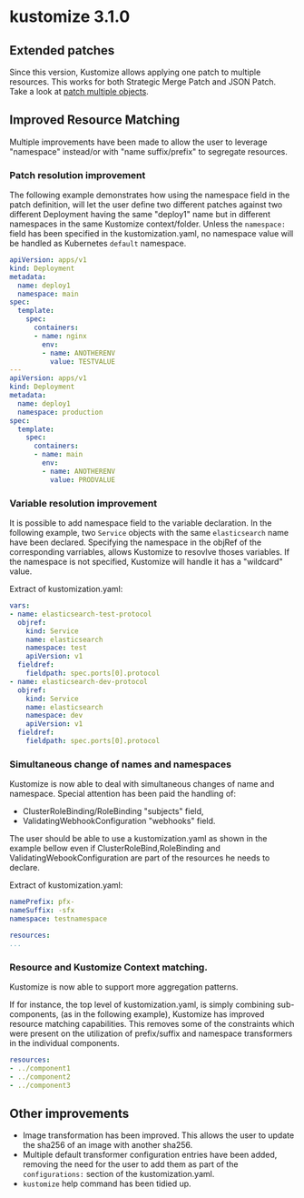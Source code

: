 # kustomize 3.1.0


## Extended patches
Since this version, Kustomize allows applying one patch to multiple resources. This works for both Strategic Merge Patch and JSON Patch. Take a look at [patch multiple objects](../examples/patchMultipleObjects.md).

## Improved Resource Matching

Multiple improvements have been made to allow the user to leverage "namespace"
instead/or with "name suffix/prefix" to segregate resources.

### Patch resolution improvement

The following example demonstrates how using the namespace field in the patch definition,
will let the user define two different patches against two different Deployment having the
same "deploy1" name but in different namespaces in the same Kustomize context/folder.
Unless the `namespace:` field has been specified in the kustomization.yaml, no namespace
value will be handled as Kubernetes `default` namespace.

```yaml
apiVersion: apps/v1
kind: Deployment
metadata:
  name: deploy1
  namespace: main
spec:
  template:
    spec:
      containers:
      - name: nginx
        env:
        - name: ANOTHERENV
          value: TESTVALUE
---
apiVersion: apps/v1
kind: Deployment
metadata:
  name: deploy1
  namespace: production
spec:
  template:
    spec:
      containers:
      - name: main
        env:
        - name: ANOTHERENV
          value: PRODVALUE
```


### Variable resolution improvement

It is possible to add namespace field to the variable declaration. In the following example,
two `Service` objects with the same `elasticsearch` name have been declared.
Specifying the namespace in the objRef of the corresponding varriables, allows Kustomize to
resovlve thoses variables.
If the namespace is not specified, Kustomize will handle it has a "wildcard" value.

Extract of kustomization.yaml:

```yaml
vars:
- name: elasticsearch-test-protocol
  objref:
    kind: Service
    name: elasticsearch
    namespace: test
    apiVersion: v1
  fieldref:
    fieldpath: spec.ports[0].protocol
- name: elasticsearch-dev-protocol
  objref:
    kind: Service
    name: elasticsearch
    namespace: dev
    apiVersion: v1
  fieldref:
    fieldpath: spec.ports[0].protocol

```

### Simultaneous change of names and namespaces

Kustomize is now able to deal with simultaneous changes of name and namespace.
Special attention has been paid the handling of: 
- ClusterRoleBinding/RoleBinding "subjects" field,
- ValidatingWebhookConfiguration "webhooks" field.

The user should be able to use a kustomization.yaml as shown in the example bellow
even if ClusterRoleBind,RoleBinding and ValidatingWebookConfiguration are part of the
resources he needs to declare.

Extract of kustomization.yaml:

```yaml
namePrefix: pfx-
nameSuffix: -sfx
namespace: testnamespace

resources:
...
```

### Resource and Kustomize Context matching.

Kustomize is now able to support more aggregation patterns.

If for instance, the top level of kustomization.yaml, is simply
combining sub-components, (as in the following example), Kustomize has improved
resource matching capabilities. This removes some of the constraints which were
present on the utilization of prefix/suffix and namespace transformers in the
individual components.

```yaml
resources:
- ../component1
- ../component2
- ../component3
```

## Other improvements

- Image transformation has been improved. This allows the user to update the sha256 of
  an image with another sha256.
- Multiple default transformer configuration entries have been added, removing the need for the
  user to add them as part of the `configurations:` section of the kustomization.yaml.
- `kustomize` help command has been tidied up.
